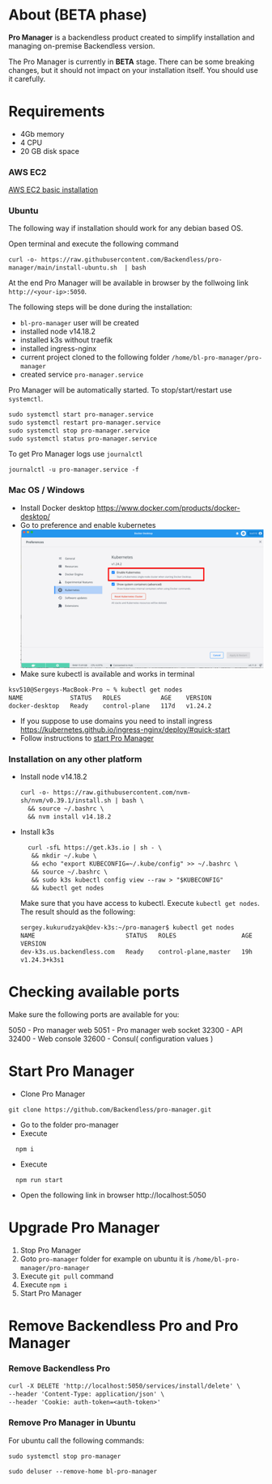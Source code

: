 # About (BETA phase)
**Pro Manager** is a backendless product created to simplify installation and managing on-premise Backendless version.

The Pro Manager is currently in **BETA** stage. There can be some breaking changes, but it should not impact on your installation itself. You should use it carefully. 

# Requirements
- 4Gb memory
- 4 CPU
- 20 GB disk space

### AWS EC2
[AWS EC2 basic installation](./Doc/aws-ec2-basic.md)

### Ubuntu
The following way if installation should work for any debian based OS.

Open terminal and execute the following command
```
curl -o- https://raw.githubusercontent.com/Backendless/pro-manager/main/install-ubuntu.sh  | bash
```
At the end Pro Manager will be available in browser by the follwoing link `http://<your-ip>:5050`.

The following steps will be done during the installation:
- `bl-pro-manager` user will be created
- installed node v14.18.2
- installed k3s without traefik
- installed ingress-nginx
- current project cloned to the following folder `/home/bl-pro-manager/pro-manager`
- created service `pro-manager.service`

Pro Manager will be automatically started. To stop/start/restart use `systemctl`.
```
sudo systemctl start pro-manager.service
sudo systemctl restart pro-manager.service
sudo systemctl stop pro-manager.service
sudo systemctl status pro-manager.service
```

To get Pro Manager logs use `journalctl` 
```
journalctl -u pro-manager.service -f
```


### Mac OS / Windows
- Install Docker desktop https://www.docker.com/products/docker-desktop/
- Go to preference and enable kubernetes ![img_1.png](Doc/img/mac-os-enable-k8s.png)
- Make sure kubectl is available and works in terminal
```
ksv510@Sergeys-MacBook-Pro ~ % kubectl get nodes
NAME             STATUS   ROLES           AGE    VERSION
docker-desktop   Ready    control-plane   117d   v1.24.2
```
- If you suppose to use domains you need to install ingress https://kubernetes.github.io/ingress-nginx/deploy/#quick-start
- Follow instructions to [start Pro Manager](#start-pro-manager) 

### Installation on any other platform

- Install node v14.18.2
  ```
  curl -o- https://raw.githubusercontent.com/nvm-sh/nvm/v0.39.1/install.sh | bash \
    && source ~/.bashrc \
    && nvm install v14.18.2
  ```
- Install k3s 
  ```
    curl -sfL https://get.k3s.io | sh - \
     && mkdir ~/.kube \
     && echo "export KUBECONFIG=~/.kube/config" >> ~/.bashrc \
     && source ~/.bashrc \
     && sudo k3s kubectl config view --raw > "$KUBECONFIG"
     && kubectl get nodes
    ```
  Make sure that you have access to kubectl. Execute `kubectl get nodes`. The result should as the following:
    ```
    sergey.kukurudzyak@dev-k3s:~/pro-manager$ kubectl get nodes
    NAME                         STATUS   ROLES                  AGE   VERSION
    dev-k3s.us.backendless.com   Ready    control-plane,master   19h   v1.24.3+k3s1
    ```
# Checking available ports  
Make sure the following ports are available for you:

5050  - Pro manager web
5051  - Pro manager web socket
32300 - API
32400 - Web console
32600 - Consul( configuration values )

# Start Pro Manager
- Clone Pro Manager
```
git clone https://github.com/Backendless/pro-manager.git
```
- Go to the folder pro-manager
- Execute 
```
  npm i
  ```
- Execute 
```
  npm run start
  ```
- Open the following link in browser http://localhost:5050

# Upgrade Pro Manager
1. Stop Pro Manager
2. Goto `pro-manager` folder for example on ubuntu it is `/home/bl-pro-manager/pro-manager`
3. Execute `git pull` command
4. Execute `npm i`
5. Start Pro Manager

# Remove Backendless Pro and Pro Manager
### Remove Backendless Pro
```
curl -X DELETE 'http://localhost:5050/services/install/delete' \
--header 'Content-Type: application/json' \
--header 'Cookie: auth-token=<auth-token>'
```
### Remove Pro Manager in Ubuntu
For ubuntu call the following commands:
```
sudo systemctl stop pro-manager
```
```
sudo deluser --remove-home bl-pro-manager
```
